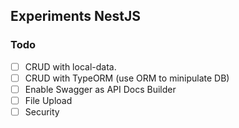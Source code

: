 ## Experiments NestJS

### Todo 
- [ ] CRUD with local-data.
- [ ] CRUD with TypeORM (use ORM to minipulate DB)
- [ ] Enable Swagger as API Docs Builder 
- [ ] File Upload
- [ ] Security
